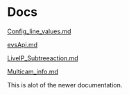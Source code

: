 # Docs

[Config_line_values.md](CONFIG_LINE_VALUES.md)

[evsApi.md](evsApi.md)

[LiveIP_Subtreeaction.md](LIVEIP_SUBTREEACTION.md)

[Multicam_info.md](MULTICAM_INFO.md)

This is alot of the newer documentation.